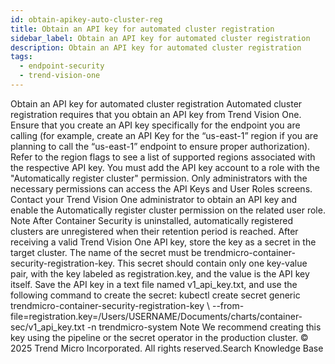 ```yaml
---
id: obtain-apikey-auto-cluster-reg
title: Obtain an API key for automated cluster registration
sidebar_label: Obtain an API key for automated cluster registration
description: Obtain an API key for automated cluster registration
tags:
  - endpoint-security
  - trend-vision-one
---
```


 Obtain an API key for automated cluster registration Automated cluster registration requires that you obtain an API key from Trend Vision One. Ensure that you create an API key specifically for the endpoint you are calling (for example, create an API Key for the “us-east-1” region if you are planning to call the “us-east-1” endpoint to ensure proper authorization). Refer to the region flags to see a list of supported regions associated with the respective API key. You must add the API key account to a role with the "Automatically register cluster" permission. Only administrators with the necessary permissions can access the API Keys and User Roles screens. Contact your Trend Vision One administrator to obtain an API key and enable the Automatically register cluster permission on the related user role. Note After Container Security is uninstalled, automatically registered clusters are unregistered when their retention period is reached. After receiving a valid Trend Vision One API key, store the key as a secret in the target cluster. The name of the secret must be trendmicro-container-security-registration-key. This secret should contain only one key-value pair, with the key labeled as registration.key, and the value is the API key itself. Save the API key in a text file named v1_api_key.txt, and use the following command to create the secret: kubectl create secret generic trendmicro-container-security-registration-key \ --from-file=registration.key=/Users/USERNAME/Documents/charts/container-sec/v1_api_key.txt -n trendmicro-system Note We recommend creating this key using the pipeline or the secret operator in the production cluster. © 2025 Trend Micro Incorporated. All rights reserved.Search Knowledge Base